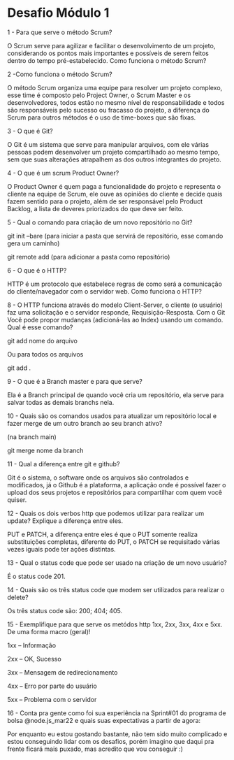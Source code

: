 
# Desafio Módulo 1


1 - Para que serve o método Scrum? 

O Scrum serve para agilizar e facilitar o desenvolvimento de um projeto, considerando os pontos mais importantes e possíveis de serem feitos dentro do tempo pré-estabelecido.
Como funciona o método Scrum? 


2 -Como funciona o método Scrum? 

O método Scrum organiza uma equipe para resolver um projeto complexo, esse time é composto pelo Project Owner, o Scrum Master e os desenvolvedores, todos estão no mesmo nível de responsabilidade e todos são responsáveis pelo sucesso ou fracasso do projeto, a diferença do Scrum para outros métodos é o uso de time-boxes que são fixas.

3 - O que é Git? 

O Git é um sistema que serve para manipular arquivos, com ele várias pessoas podem desenvolver um projeto compartilhado ao mesmo tempo, sem que suas alterações atrapalhem as dos outros integrantes do projeto.

4 - O que é um scrum Product Owner? 

O Product Owner é quem paga a funcionalidade do projeto e representa o cliente na equipe de Scrum, ele ouve as opiniões do cliente e decide quais fazem sentido para o projeto, além de ser responsável pelo Product Backlog, a lista de deveres priorizados do que deve ser feito.

5 - Qual o comando para criação de um novo repositório no Git? 

git init –bare (para iniciar a pasta que servirá de repositório, esse comando gera um caminho)

git remote add <nome> <caminho> (para adicionar a pasta como repositório)

6 - O que é o HTTP? 

HTTP é um protocolo que estabelece regras de como será a comunicação do cliente/navegador com o servidor web.
Como funciona o HTTP? 

8 - O HTTP funciona através do modelo Client-Server, o cliente (o usuário) faz uma solicitação e o servidor responde, Requisição-Resposta.
Com o Git Você pode propor mudanças (adicioná-las ao Index) usando um comando. Qual é esse comando? 

git add nome do arquivo

Ou para todos os arquivos

git add .

9 - O que é a Branch master e para que serve? 

Ela é a Branch principal de quando você cria um repositório, ela serve para salvar todas as demais branchs nela.

10 - Quais são os comandos usados para atualizar um repositório local e fazer merge de um outro branch ao seu branch ativo? 

(na branch main)
  
git merge nome da branch

11 - Qual a diferença entre git e github? 

Git é o sistema, o software onde os arquivos são controlados e modificados, já o Github é a plataforma, a aplicação onde é possível fazer o upload dos seus projetos e repositórios para compartilhar com quem você quiser.

12 - Quais os dois verbos http que podemos utilizar para realizar um update? Explique a diferença entre eles. 

PUT e PATCH, a diferença entre eles é que o PUT somente realiza substituições completas, diferente do PUT, o PATCH se requisitado várias vezes iguais pode ter ações distintas.

13 - Qual o status code que pode ser usado na criação de um novo usuário? 

É o status code 201.

14 - Quais são os três status code que modem ser utilizados para realizar o delete? 

Os três status code são: 200; 404; 405.

15 - Exemplifique para que serve os metódos http 1xx, 2xx, 3xx, 4xx e 5xx. De uma forma macro (geral)! 

1xx – Informação

2xx – OK, Sucesso

3xx – Mensagem de redirecionamento

4xx – Erro por parte do usuário

5xx – Problema com o servidor

16 - Conta pra gente como foi sua experiência na Sprint#01 do programa de bolsa @node.js_mar22 e quais suas expectativas a partir de agora: 

Por enquanto eu estou gostando bastante, não tem sido muito complicado e estou conseguindo lidar com os desafios, porém imagino que daqui pra frente ficará mais puxado, mas acredito que vou conseguir :)
